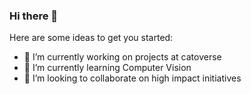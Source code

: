 ### Hi there 👋


Here are some ideas to get you started:

- 🔭 I’m currently working on projects at catoverse
- 🌱 I’m currently learning Computer Vision
- 👯 I’m looking to collaborate on high impact initiatives
